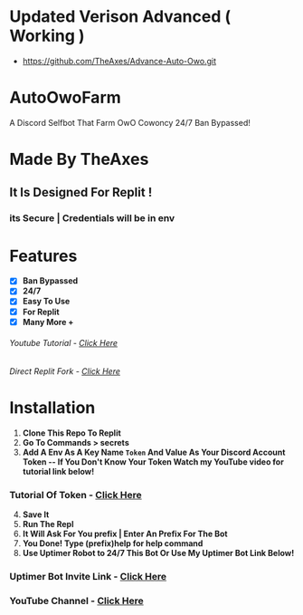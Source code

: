 # Updated Verison Advanced ( Working )
- https://github.com/TheAxes/Advance-Auto-Owo.git
# AutoOwoFarm
A Discord Selfbot That Farm OwO Cowoncy 24/7 Ban Bypassed!


# Made By TheAxes

## It Is Designed For Replit !

### its Secure | Credentials will be in env

# Features 
- [x] **Ban Bypassed**
- [x] **24/7**
- [x] **Easy To Use**
- [x] **For Replit**
- [x] **Many More +**
###### Youtube Tutorial - [Click Here](https://youtu.be/dah2MPihCqk)
###### Direct Replit Fork - [Click Here](https://replit.com/@AxeHelper/AutoOwOFarm?v=1)
# Installation 
1. **Clone This Repo To Replit**
2. **Go To Commands > secrets**
3. **Add A Env As A Key Name `Token` And Value As Your Discord Account Token -- If You Don't Know Your Token Watch my YouTube video for tutorial link below!** 
### Tutorial Of Token - [Click Here](https://youtu.be/bixC0tQl_Wg)

4. **Save It**
5. **Run The Repl**
6. **It Will Ask For You prefix | Enter An Prefix For The Bot**
7. **You Done! Type (prefix)help for help command**
8. **Use Uptimer Robot to 24/7 This Bot Or Use My Uptimer Bot Link Below!**
### Uptimer Bot Invite Link - [Click Here](https://discord.com/oauth2/authorize?client_id=1003002613098369186&permissions=8&scope=bot)
### YouTube Channel - [Click Here](https://youtube.com/channel/UCMEhNSLa2O6WQqtqpjwu-sw)
